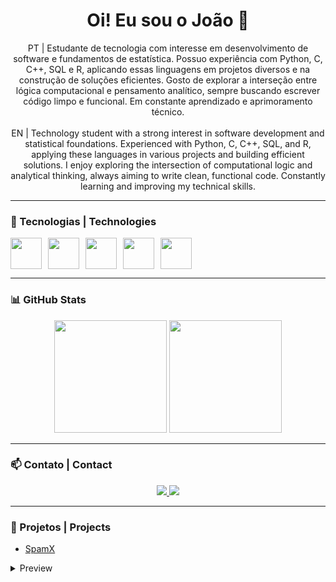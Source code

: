 <h1 align="center">Oi! Eu sou o João 👋</h1>

<p align="center">
  PT | Estudante de tecnologia com interesse em desenvolvimento de software e fundamentos de estatística. Possuo experiência com Python, C, C++, SQL e R, aplicando essas linguagens em projetos diversos e na construção de soluções eficientes. Gosto de explorar a interseção entre lógica computacional e pensamento analítico, sempre buscando escrever código limpo e funcional. Em constante aprendizado e aprimoramento técnico.  
  <br><br>
  EN | Technology student with a strong interest in software development and statistical foundations. Experienced with Python, C, C++, SQL, and R, applying these languages in various projects and building efficient solutions. I enjoy exploring the intersection of computational logic and analytical thinking, always aiming to write clean, functional code. Constantly learning and improving my technical skills.
</p>

---

### 🧰 Tecnologias | Technologies

<div style="display: flex; gap: 10px; flex-wrap: wrap;">
  <img src="https://cdn.jsdelivr.net/gh/devicons/devicon@latest/icons/python/python-original.svg" width="50" height="50"/>
  <img src="https://cdn.jsdelivr.net/gh/devicons/devicon@latest/icons/c/c-original.svg" width="50" height="50"/>
  <img src="https://cdn.jsdelivr.net/gh/devicons/devicon@latest/icons/cplusplus/cplusplus-original.svg" width="50" height="50"/>
  <img src="https://cdn.jsdelivr.net/gh/devicons/devicon@latest/icons/r/r-original.svg" width="50" height="50"/>
  <img src="https://cdn.jsdelivr.net/gh/devicons/devicon@latest/icons/mysql/mysql-original.svg" width="50" height="50"/>
</div>

---

### 📊 GitHub Stats

<div align="center">
  <img height="180em" src="https://github-readme-stats.vercel.app/api/top-langs/?username=a55u&layout=compact&langs_count=7&theme=dracula"/>
  <img height="180em" src="https://github-readme-stats.vercel.app/api?username=a55u&show_icons=true&theme=dracula&include_all_commits=true&count_private=true"/>
</div>

---

### 📫 Contato | Contact

<div align="center">
  <a href="mailto:jvmessias100@gmail.com">
    <img src="https://img.shields.io/badge/Gmail-D14836?style=for-the-badge&logo=gmail&logoColor=white"/>
  </a>
  <a href="https://www.linkedin.com/in/" target="_blank">
    <img src="https://img.shields.io/badge/-LinkedIn-%230077B5?style=for-the-badge&logo=linkedin&logoColor=white"/>
  </a>
</div>

---

### 🚀 Projetos | Projects

- [SpamX](https://github.com/a55u/SpamX)

<details>
  <summary>Preview</summary>
  <p>none</p>
</details>

  </details>








